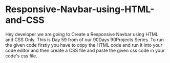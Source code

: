 # Responsive-Navbar-using-HTML-and-CSS
Hey developer we are going to Create a Responsive Navbar using HTML and CSS Only. This is Day 59 from of our 90Days 90Projects Series.   To run the given code firstly you have to copy the HTML code and run it into your code editor and then create a CSS file and paste the given css code in your code's css file.
